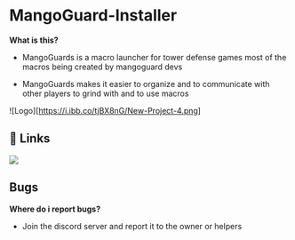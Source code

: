 
# MangoGuard-Installer
**What is this?**

 - MangoGuards is a macro launcher for tower defense games most of the macros being created by mangoguard devs

 - MangoGuards makes it easier to organize and to communicate with other players to grind with and to use macros
 




![Logo][https://i.ibb.co/tjBX8nG/New-Project-4.png]


## 🔗 Links


[![](https://dcbadge.limes.pink/api/server/https://discord.gg/jRzcEzNr29)](https://discord.gg/jRzcEzNr29)

## Bugs
**Where do i report bugs?**
 - Join the discord server and report it to the owner or helpers




